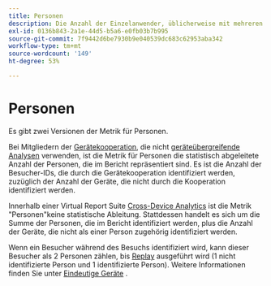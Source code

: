 ```yaml
---
title: Personen
description: Die Anzahl der Einzelanwender, üblicherweise mit mehreren Geräten.
exl-id: 0136b843-2a1e-44d5-b5a6-e0fb03b7b995
source-git-commit: 7f9442d6be7930b9e040539dc683c62953aba342
workflow-type: tm+mt
source-wordcount: '149'
ht-degree: 53%

---
```


# Personen

Es gibt zwei Versionen der Metrik für Personen.

Bei Mitgliedern der [Gerätekooperation](https://experienceleague.adobe.com/docs/device-co-op/using/data/people.html?lang=de), die nicht [geräteübergreifende Analysen](../cda/overview.md) verwenden, ist die Metrik für Personen die statistisch abgeleitete Anzahl der Personen, die im Bericht repräsentiert sind. Es ist die Anzahl der Besucher-IDs, die durch die Gerätekooperation identifiziert werden, zuzüglich der Anzahl der Geräte, die nicht durch die Kooperation identifiziert werden.

Innerhalb einer Virtual Report Suite [Cross-Device Analytics](../cda/overview.md) ist die Metrik &quot;Personen&quot;keine statistische Ableitung. Stattdessen handelt es sich um die Summe der Personen, die im Bericht identifiziert werden, plus die Anzahl der Geräte, die nicht als einer Person zugehörig identifiziert werden.

Wenn ein Besucher während des Besuchs identifiziert wird, kann dieser Besucher als 2 Personen zählen, bis [Replay](/help/components/cda/replay.md) ausgeführt wird (1 nicht identifizierte Person und 1 identifizierte Person). Weitere Informationen finden Sie unter [Eindeutige Geräte](unique-devices.md) .
